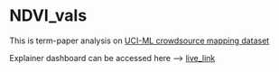 # NDVI_vals

This is term-paper analysis on <a href="https://archive.ics.uci.edu/ml/datasets/Crowdsourced+Mapping" target="_blank"> UCI-ML crowdsource mapping dataset </a>

Explainer dashboard can be accessed here --> <a href="https://armangrewal007.github.io/ndvi_vals/" target="_blank"> live_link </a>
